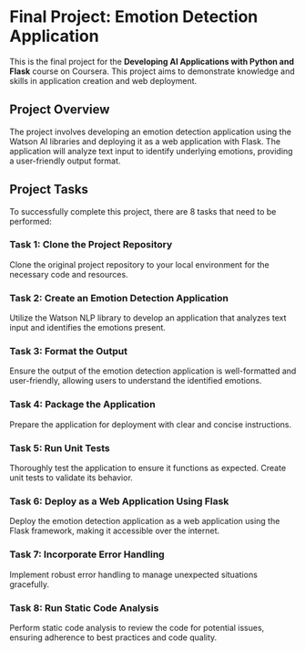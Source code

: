 # Final Project: Emotion Detection Application

This is the final project for the **Developing AI Applications with Python and Flask** course on Coursera. This project aims to demonstrate knowledge and skills in application creation and web deployment.

## Project Overview

The project involves developing an emotion detection application using the Watson AI libraries and deploying it as a web application with Flask. The application will analyze text input to identify underlying emotions, providing a user-friendly output format.

## Project Tasks

To successfully complete this project, there are 8 tasks that need to be performed:

### Task 1: Clone the Project Repository
Clone the original project repository to your local environment for the necessary code and resources.  

### Task 2: Create an Emotion Detection Application
Utilize the Watson NLP library to develop an application that analyzes text input and identifies the emotions present.

### Task 3: Format the Output
Ensure the output of the emotion detection application is well-formatted and user-friendly, allowing users to understand the identified emotions.

### Task 4: Package the Application
Prepare the application for deployment with clear and concise instructions.

### Task 5: Run Unit Tests
Thoroughly test the application to ensure it functions as expected. Create unit tests to validate its behavior.

### Task 6: Deploy as a Web Application Using Flask
Deploy the emotion detection application as a web application using the Flask framework, making it accessible over the internet.

### Task 7: Incorporate Error Handling
Implement robust error handling to manage unexpected situations gracefully.

### Task 8: Run Static Code Analysis
Perform static code analysis to review the code for potential issues, ensuring adherence to best practices and code quality.